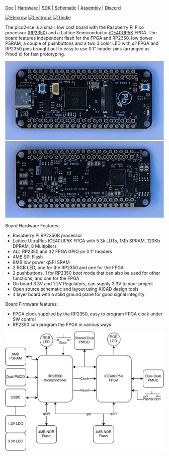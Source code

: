 [Doc](http://pico2-ice.tinyvision.ai/)
| [Hardware](https://github.com/tinyvision-ai-inc/pico2-ice)
| [SDK](https://github.com/tinyvision-ai-inc/pico-ice-sdk)
| [Schematic](https://raw.githubusercontent.com/tinyvision-ai-inc/pico2-ice/docs/Board/Rev1/pico2-ice.pdf)
| [Assembly](https://htmlpreview.github.io/?https://github.com/tinyvision-ai-inc/pico-ice/blob/docs/Board/Rev1/bom/pico2-ice_ibom.html)
| [Discord](https://discord.gg/t2CzbAYeD2)

[![Elecrow](https://media-cdn.elecrow.com/media/webp_image/logo/stores/1/ELECROW_LOGO.webp)](https://www.elecrow.com/pico-ice-rp2040-plus-lattice-ice40up5k-fpga.html)
[![LectronZ](https://lectronz.com/static/badges/buy-it-on-lectronz-medium.png)](https://lectronz.com/stores/tinyvision-ai-store)
[![Tindie](https://d2ss6ovg47m0r5.cloudfront.net/badges/tindie-smalls.png)](https://www.tindie.com/stores/tinyvision_ai/?ref=offsite_badges&utm_source=sellers_vr2045&utm_medium=badges&utm_campaign=badge_small%22%3E)

The pico2-ice is a small, low cost board with the Raspberry Pi Pico processor ([RP2350](https://www.raspberrypi.com/documentation/microcontrollers/silicon.html#rp2350)) and a Lattice Semiconductor [iCE40UP5K](https://www.latticesemi.com/en/Products/FPGAandCPLD/iCE40UltraPlus) FPGA. The board features independent flash for the FPGA and RP2350, low power PSRAM, a couple of pushbuttons and a two 3 color LED with _all_ FPGA and RP2350 pins brought out to easy to use 0.1" header pins (arranged as Pmod's) for fast prototyping.

![](images/pico2_ice_front.jpg)
![](images/pico2_ice_back.jpg)

Board Hardware Features:

* Raspberry Pi RP2350B processor
* Lattice UltraPlus ICE40UP5K FPGA with 5.3k LUTs, 1Mb SPRAM, 120Kb DPRAM, 8 Multipliers
* _ALL_ RP2350 and 32 FPGA GPIO on 0.1” headers
* 4MB SPI Flash
* 8MB low power qSPI SRAM
* 2 RGB LED, one for the RP2350 and one for the FPGA
* 2 pushbuttons, 1 for RP2350 boot mode that can also be used for other functions, and one for the FPGA
* On board 3.3V and 1.2V Regulators, can supply 3.3V to your project
* Open source schematic and layout using KiCAD design tools
* 4 layer board with a solid ground plane for good signal integrity

Board Firmware features:

* FPGA clock supplied by the RP2350, easy to program FPGA clock under SW control
* RP2350 can program the FPGA in various ways

![](images/pico2_ice_blocks.webp)
